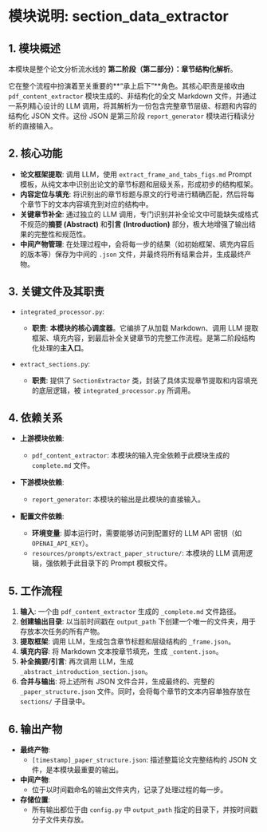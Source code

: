 # 模块说明: section_data_extractor

## 1. 模块概述

本模块是整个论文分析流水线的 **第二阶段（第二部分）：章节结构化解析**。

它在整个流程中扮演着至关重要的**“承上启下”**角色。其核心职责是接收由 `pdf_content_extractor` 模块生成的、非结构化的全文 Markdown 文件，并通过一系列精心设计的 LLM 调用，将其解析为一份包含完整章节层级、标题和内容的结构化 JSON 文件。这份 JSON 是第三阶段 `report_generator` 模块进行精读分析的直接输入。

## 2. 核心功能

- **论文框架提取**: 调用 LLM，使用 `extract_frame_and_tabs_figs.md` Prompt 模板，从纯文本中识别出论文的章节标题和层级关系，形成初步的结构框架。
- **内容定位与填充**: 将识别出的章节标题与原文的行号进行精确匹配，然后将每个章节下的文本内容填充到对应的结构中。
- **关键章节补全**: 通过独立的 LLM 调用，专门识别并补全论文中可能缺失或格式不规范的**摘要 (Abstract)** 和**引言 (Introduction)** 部分，极大地增强了输出结果的完整性和规范性。
- **中间产物管理**: 在处理过程中，会将每一步的结果（如初始框架、填充内容后的版本等）保存为中间的 `.json` 文件，并最终将所有结果合并，生成最终产物。

## 3. 关键文件及其职责

- `integrated_processor.py`:
  - **职责**: **本模块的核心调度器**。它编排了从加载 Markdown、调用 LLM 提取框架、填充内容，到最后补全关键章节的完整工作流程。是第二阶段结构化处理的**主入口**。

- `extract_sections.py`:
  - **职责**: 提供了 `SectionExtractor` 类，封装了具体实现章节提取和内容填充的底层逻辑，被 `integrated_processor.py` 所调用。

## 4. 依赖关系

- **上游模块依赖**:
  - `pdf_content_extractor`: 本模块的输入完全依赖于此模块生成的 `complete.md` 文件。

- **下游模块依赖**:
  - `report_generator`: 本模块的输出是此模块的直接输入。

- **配置文件依赖**:
  - **环境变量**: 脚本运行时，需要能够访问到配置好的 LLM API 密钥（如 `OPENAI_API_KEY`）。
  - `resources/prompts/extract_paper_structure/`: 本模块的 LLM 调用逻辑，强依赖于此目录下的 Prompt 模板文件。

## 5. 工作流程

1.  **输入**: 一个由 `pdf_content_extractor` 生成的 `_complete.md` 文件路径。
2.  **创建输出目录**: 以当前时间戳在 `output_path` 下创建一个唯一的文件夹，用于存放本次任务的所有产物。
3.  **提取框架**: 调用 LLM，生成包含章节标题和层级结构的 `_frame.json`。
4.  **填充内容**: 将 Markdown 文本按章节填充，生成 `_content.json`。
5.  **补全摘要/引言**: 再次调用 LLM，生成 `_abstract_introduction_section.json`。
6.  **合并与输出**: 将上述所有 JSON 文件合并，生成最终的、完整的 `_paper_structure.json` 文件。同时，会将每个章节的文本内容单独存放在 `sections/` 子目录中。

## 6. 输出产物

- **最终产物**:
  - `[timestamp]_paper_structure.json`: 描述整篇论文完整结构的 JSON 文件，是本模块最重要的输出。
- **中间产物**:
  - 位于以时间戳命名的输出文件夹内，记录了处理过程的每一步。
- **存储位置**:
  - 所有输出都位于由 `config.py` 中 `output_path` 指定的目录下，并按时间戳分子文件夹存放。 